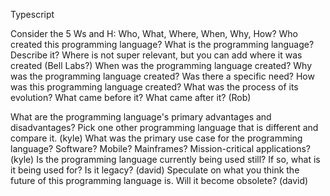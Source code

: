 
Typescript

Consider the 5 Ws and H: Who, What, Where, When, Why, How? 
  Who created this programming language?
  What is the programming language? Describe it?
  Where is not super relevant, but you can add where it was created (Bell Labs?)
  When was the programming language created?
  Why was the programming language created? Was there a specific need?
  How was this programming language created? What was the process of its evolution? What came before it? What came after it?
  (Rob)
  
What are the programming language's primary advantages and disadvantages? Pick one other programming language that is different and compare it. (kyle)
What was the primary use case for the programming language? Software? Mobile? Mainframes? Mission-critical applications? (kyle)
Is the programming language currently being used still? If so, what is it being used for?  Is it legacy? (david)
Speculate on what you think the future of this programming language is. Will it become obsolete? (david)
